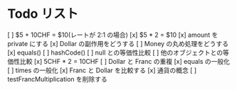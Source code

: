 # Todo リスト

[ ] $5 + 10CHF = $10(レートが 2:1 の場合)
[x] $5 \* 2 = $10
[x] amount を private にする
[x] Dollar の副作用をどうする
[ ] Money の丸め処理をどうする
[x] equals()
[ ] hashCode()
[ ] null との等価性比較
[ ] 他のオブジェクトとの等価性比較
[x] 5CHF \* 2 = 10CHF
[ ] Dollar と Franc の重複
[x] equals の一般化
[ ] times の一般化
[x] Franc と Dollar を比較する
[x] 通貨の概念
[ ] testFrancMultiplication を削除する
